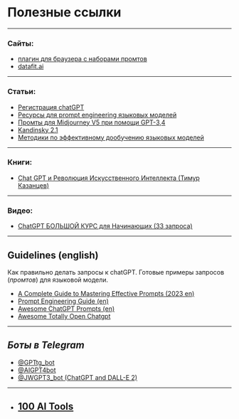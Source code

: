 
# Полезные ссылки

--- 

### Сайты:

- [плагин для браузера с наборами промтов](https://chatonai.org/)
- [datafit.ai](https://datafit.ai/)


---

### Статьи:
- [Регистрация chatGPT](Регистрация-GPT.md)
- [Ресурсы для prompt engineering языковых моделей](Ресурсы%20для%20prompt%20engineering.md)
- [Промты для Midjourney V5 при помощи GPT-3,4](Промты%20для%20Midjourney%20V5%20при%20помощи%20GPT-3,4.md)
- [Kandinsky 2.1](Kandinsky.md)
- [Методики по эффективному дообучению  языковых моделей](Методики%20по%20эффективному%20дообучению%20%20языковых%20моделей.md)


---

### Книги:
- [Chat GPT и Революция Искусственного Интеллекта (Тимур Казанцев)](ChatGPT.и.Революция.ИИ.pdf)


---


### Видео:
- [ChatGPT БОЛЬШОЙ КУРС для Начинающих (33 запроса)](https://youtube.com/watch?v=ntACspNRNXk&t=5)


---


## Guidelines (english)
Как правильно делать запросы к chatGPT.
Готовые примеры запросов (*промтов*) для языковой модели.

- [A Complete Guide to Mastering Effective Prompts (2023 en)](ChatGPT.Prompts.Mastering.pdf)
- [Prompt Engineering Guide (en)](https://github.com/dair-ai/Prompt-Engineering-Guide)
- [Awesome ChatGPT Prompts (en)](https://github.com/f/awesome-chatgpt-prompts)
- [Awesome Totally Open Chatgpt](https://github.com/nichtdax/awesome-totally-open-chatgpt)


---


## *Боты в Telegram*

- [@GPTtg_bot](https://t.me/GPTtg_bot)
- [@AIGPT4bot](https://t.me/AIGPT4bot)
- [@JWGPT3_bot (ChatGPT and DALL-E 2)](https://t.me/JWGPT3_bot)


---

- ## [100 AI Tools](100.AI.Tools.xlsx)

